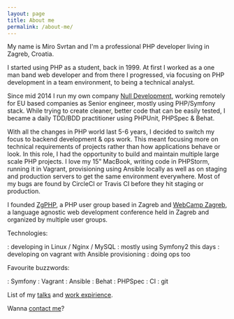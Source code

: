 ```yaml
---
layout: page
title: About me
permalink: /about-me/
---
```

My name is Miro Svrtan and I'm a professional PHP developer living in Zagreb, Croatia.

I started using PHP as a student, back in 1999. At first I worked as a one man band web developer and from there I progressed, via focusing on PHP development in a team environment, to being a technical analyst.

Since mid 2014 I run my own company [Null Development][nulldev], working remotely for EU based companies as Senior engineer, mostly using PHP/Symfony stack. While trying to create cleaner, better code that can be easily tested, I became a daily TDD/BDD practitioner using PHPUnit, PHPSpec & Behat. 

With all the changes in PHP world last 5-6 years, I decided to switch my focus to backend development & ops work. This meant focusing more on technical requirements of projects ​rather than how applications behave or look. ​In this role, I ​had the opportunity to build and maintain multiple large scale PHP projects. I love my 15” MacBook, writing code in PHPStorm, running it in Vagrant, provisioning using Ansible ​locally as well as on staging and production servers to get the same environment everywhere. Most of my bugs are found by CircleCI or Travis CI before they hit staging or production.

I founded [ZgPHP][zgphp], a PHP user group based in Zagreb and [WebCamp Zagreb][wczg], a language agnostic web development conference held in Zagreb and organized by multiple user groups. 

Technologies:

: developing in Linux / Nginx / MySQL
: mostly using Symfony2 this days
: developing on vagrant with Ansible provisioning
: doing ops too

Favourite buzzwords:

: Symfony
: Vagrant
: Ansible
: Behat
: PHPSpec
: CI
: git


List of my [talks](/about-me/talks/) and [work expirience](/about-me/work/). 

Wanna [contact me](/about-me/contact/)? 

[zgphp]: http://www.meetup.com/ZgPHP-meetup/
[wczg]: http://webcampzg.org/
[nulldev]: http://www.nulldevelopment.hr/
